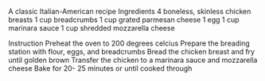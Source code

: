 A classic Italian-American recipe 
Ingredients 
4 boneless, skinless chicken breasts
1 cup breadcrumbs
1 cup grated parmesan cheese
1 egg 
1 cup marinara sauce 
1 cup shredded mozzarella cheese 

Instruction 
Preheat the oven to 200 degrees celcius 
Prepare the breading station with flour, eggs, and breadcrumbs 
Bread the chicken breast and fry until golden brown 
Transfer the chicken to a marinara sauce and mozzarella cheese 
Bake for 20- 25 minutes or until cooked through 
